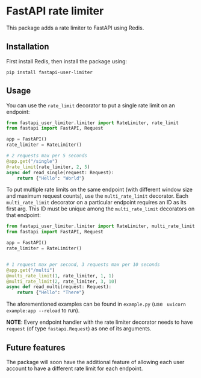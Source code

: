 # FastAPI rate limiter

This package adds a rate limiter to FastAPI using Redis.

## Installation

First install Redis, then install the package using:
```
pip install fastapi-user-limiter
```

## Usage

You can use the `rate_limit` decorator to put a single rate limit on an endpoint:

```python
from fastapi_user_limiter.limiter import RateLimiter, rate_limit
from fastapi import FastAPI, Request

app = FastAPI()
rate_limiter = RateLimiter()

# 2 requests max per 5 seconds
@app.get("/single")
@rate_limit(rate_limiter, 2, 5)
async def read_single(request: Request):
    return {"Hello": "World"}

```

To put multiple rate limits on the same endpoint (with different window size and maximum request counts), use the
`multi_rate_limit` decorator. Each `multi_rate_limit` decorator on a particular endpoint requires an ID as its first arg.
This ID must be unique among the `multi_rate_limit` decorators on that endpoint:

```python
from fastapi_user_limiter.limiter import RateLimiter, multi_rate_limit
from fastapi import FastAPI, Request

app = FastAPI()
rate_limiter = RateLimiter()


# 1 request max per second, 3 requests max per 10 seconds
@app.get("/multi")
@multi_rate_limit(1, rate_limiter, 1, 1)
@multi_rate_limit(2, rate_limiter, 3, 10)
async def read_multi(request: Request):
    return {"Hello": "There"}
```

The aforementioned examples can be found in `example.py` (use ` uvicorn example:app --reload` to run).


**NOTE**: Every endpoint handler with the rate limiter decorator needs to have `request` (of type `fastapi.Request`) as
one of its arguments.

## Future features

The package will soon have the additional feature of allowing each user account to have a different rate limit for each endpoint.
